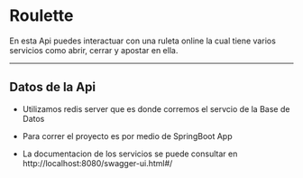 # Roulette

En esta Api puedes interactuar con una ruleta online la cual tiene varios servicios como abrir, cerrar y apostar en ella.

---

## Datos de la Api

- Utilizamos redis server que es donde corremos el servcio de la Base de Datos

- Para correr el proyecto es por medio de  SpringBoot App

- La documentacion  de los servicios se puede consultar en http://localhost:8080/swagger-ui.html#/
    